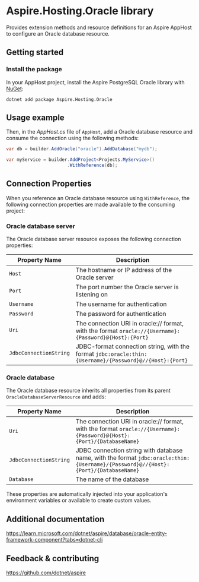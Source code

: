 # Aspire.Hosting.Oracle library

Provides extension methods and resource definitions for an Aspire AppHost to configure an Oracle database resource.

## Getting started

### Install the package

In your AppHost project, install the Aspire PostgreSQL Oracle library with [NuGet](https://www.nuget.org):

```dotnetcli
dotnet add package Aspire.Hosting.Oracle
```

## Usage example

Then, in the _AppHost.cs_ file of `AppHost`, add a Oracle database resource and consume the connection using the following methods:

```csharp
var db = builder.AddOracle("oracle").AddDatabase("mydb");

var myService = builder.AddProject<Projects.MyService>()
                       .WithReference(db);
```

## Connection Properties

When you reference an Oracle database resource using `WithReference`, the following connection properties are made available to the consuming project:

### Oracle database server

The Oracle database server resource exposes the following connection properties:

| Property Name | Description |
|---------------|-------------|
| `Host` | The hostname or IP address of the Oracle server |
| `Port` | The port number the Oracle server is listening on |
| `Username` | The username for authentication |
| `Password` | The password for authentication |
| `Uri` | The connection URI in oracle:// format, with the format `oracle://{Username}:{Password}@{Host}:{Port}` |
| `JdbcConnectionString` | JDBC-format connection string, with the format `jdbc:oracle:thin:{Username}/{Password}@//{Host}:{Port}` |

### Oracle database

The Oracle database resource inherits all properties from its parent `OracleDatabaseServerResource` and adds:

| Property Name | Description |
|---------------|-------------|
| `Uri` | The connection URI in oracle:// format, with the format `oracle://{Username}:{Password}@{Host}:{Port}/{DatabaseName}` |
| `JdbcConnectionString` | JDBC connection string with database name, with the format `jdbc:oracle:thin:{Username}/{Password}@//{Host}:{Port}/{DatabaseName}` |
| `Database` | The name of the database |

These properties are automatically injected into your application's environment variables or available to create custom values.

## Additional documentation

https://learn.microsoft.com/dotnet/aspire/database/oracle-entity-framework-component?tabs=dotnet-cli

## Feedback & contributing

https://github.com/dotnet/aspire
